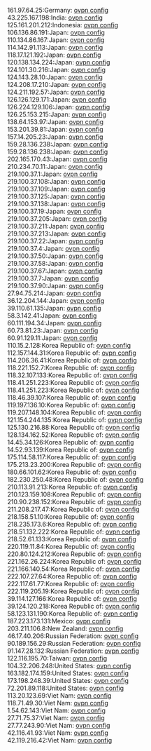 161.97.64.25:Germany: [ovpn config](vpn/161_97_64_25.ovpn)  
43.225.167.198:India: [ovpn config](vpn/43_225_167_198.ovpn)  
125.161.201.212:Indonesia: [ovpn config](vpn/125_161_201_212.ovpn)  
106.136.86.191:Japan: [ovpn config](vpn/106_136_86_191.ovpn)  
110.134.86.167:Japan: [ovpn config](vpn/110_134_86_167.ovpn)  
114.142.91.113:Japan: [ovpn config](vpn/114_142_91_113.ovpn)  
118.17.121.192:Japan: [ovpn config](vpn/118_17_121_192.ovpn)  
120.138.134.224:Japan: [ovpn config](vpn/120_138_134_224.ovpn)  
124.101.30.216:Japan: [ovpn config](vpn/124_101_30_216.ovpn)  
124.143.28.10:Japan: [ovpn config](vpn/124_143_28_10.ovpn)  
124.208.17.210:Japan: [ovpn config](vpn/124_208_17_210.ovpn)  
124.211.192.57:Japan: [ovpn config](vpn/124_211_192_57.ovpn)  
126.126.129.171:Japan: [ovpn config](vpn/126_126_129_171.ovpn)  
126.224.129.106:Japan: [ovpn config](vpn/126_224_129_106.ovpn)  
126.25.153.215:Japan: [ovpn config](vpn/126_25_153_215.ovpn)  
138.64.153.97:Japan: [ovpn config](vpn/138_64_153_97.ovpn)  
153.201.39.81:Japan: [ovpn config](vpn/153_201_39_81.ovpn)  
157.14.205.23:Japan: [ovpn config](vpn/157_14_205_23.ovpn)  
159.28.136.238:Japan: [ovpn config](vpn/159_28_136_238.ovpn)  
159.28.136.238:Japan: [ovpn config](vpn/159_28_136_238.ovpn)  
202.165.170.43:Japan: [ovpn config](vpn/202_165_170_43.ovpn)  
210.234.70.11:Japan: [ovpn config](vpn/210_234_70_11.ovpn)  
219.100.37.1:Japan: [ovpn config](vpn/219_100_37_1.ovpn)  
219.100.37.108:Japan: [ovpn config](vpn/219_100_37_108.ovpn)  
219.100.37.109:Japan: [ovpn config](vpn/219_100_37_109.ovpn)  
219.100.37.125:Japan: [ovpn config](vpn/219_100_37_125.ovpn)  
219.100.37.138:Japan: [ovpn config](vpn/219_100_37_138.ovpn)  
219.100.37.19:Japan: [ovpn config](vpn/219_100_37_19.ovpn)  
219.100.37.205:Japan: [ovpn config](vpn/219_100_37_205.ovpn)  
219.100.37.211:Japan: [ovpn config](vpn/219_100_37_211.ovpn)  
219.100.37.213:Japan: [ovpn config](vpn/219_100_37_213.ovpn)  
219.100.37.22:Japan: [ovpn config](vpn/219_100_37_22.ovpn)  
219.100.37.4:Japan: [ovpn config](vpn/219_100_37_4.ovpn)  
219.100.37.50:Japan: [ovpn config](vpn/219_100_37_50.ovpn)  
219.100.37.58:Japan: [ovpn config](vpn/219_100_37_58.ovpn)  
219.100.37.67:Japan: [ovpn config](vpn/219_100_37_67.ovpn)  
219.100.37.7:Japan: [ovpn config](vpn/219_100_37_7.ovpn)  
219.100.37.90:Japan: [ovpn config](vpn/219_100_37_90.ovpn)  
27.94.75.214:Japan: [ovpn config](vpn/27_94_75_214.ovpn)  
36.12.204.144:Japan: [ovpn config](vpn/36_12_204_144.ovpn)  
39.110.61.135:Japan: [ovpn config](vpn/39_110_61_135.ovpn)  
58.3.142.41:Japan: [ovpn config](vpn/58_3_142_41.ovpn)  
60.111.194.34:Japan: [ovpn config](vpn/60_111_194_34.ovpn)  
60.73.81.23:Japan: [ovpn config](vpn/60_73_81_23.ovpn)  
60.91.129.11:Japan: [ovpn config](vpn/60_91_129_11.ovpn)  
110.15.2.128:Korea Republic of: [ovpn config](vpn/110_15_2_128.ovpn)  
112.157.144.31:Korea Republic of: [ovpn config](vpn/112_157_144_31.ovpn)  
114.206.36.41:Korea Republic of: [ovpn config](vpn/114_206_36_41.ovpn)  
118.221.152.7:Korea Republic of: [ovpn config](vpn/118_221_152_7.ovpn)  
118.32.107.133:Korea Republic of: [ovpn config](vpn/118_32_107_133.ovpn)  
118.41.251.223:Korea Republic of: [ovpn config](vpn/118_41_251_223.ovpn)  
118.41.251.223:Korea Republic of: [ovpn config](vpn/118_41_251_223.ovpn)  
118.46.39.107:Korea Republic of: [ovpn config](vpn/118_46_39_107.ovpn)  
119.197.136.10:Korea Republic of: [ovpn config](vpn/119_197_136_10.ovpn)  
119.207.148.104:Korea Republic of: [ovpn config](vpn/119_207_148_104.ovpn)  
121.154.244.135:Korea Republic of: [ovpn config](vpn/121_154_244_135.ovpn)  
125.130.216.88:Korea Republic of: [ovpn config](vpn/125_130_216_88.ovpn)  
128.134.162.52:Korea Republic of: [ovpn config](vpn/128_134_162_52.ovpn)  
14.45.34.126:Korea Republic of: [ovpn config](vpn/14_45_34_126.ovpn)  
14.52.93.139:Korea Republic of: [ovpn config](vpn/14_52_93_139.ovpn)  
175.114.58.117:Korea Republic of: [ovpn config](vpn/175_114_58_117.ovpn)  
175.213.23.200:Korea Republic of: [ovpn config](vpn/175_213_23_200.ovpn)  
180.66.101.62:Korea Republic of: [ovpn config](vpn/180_66_101_62.ovpn)  
182.230.250.48:Korea Republic of: [ovpn config](vpn/182_230_250_48.ovpn)  
210.113.91.213:Korea Republic of: [ovpn config](vpn/210_113_91_213.ovpn)  
210.123.159.108:Korea Republic of: [ovpn config](vpn/210_123_159_108.ovpn)  
210.90.238.152:Korea Republic of: [ovpn config](vpn/210_90_238_152.ovpn)  
211.208.217.47:Korea Republic of: [ovpn config](vpn/211_208_217_47.ovpn)  
218.158.51.10:Korea Republic of: [ovpn config](vpn/218_158_51_10.ovpn)  
218.235.173.6:Korea Republic of: [ovpn config](vpn/218_235_173_6.ovpn)  
218.51.132.222:Korea Republic of: [ovpn config](vpn/218_51_132_222.ovpn)  
218.52.61.133:Korea Republic of: [ovpn config](vpn/218_52_61_133.ovpn)  
220.119.11.84:Korea Republic of: [ovpn config](vpn/220_119_11_84.ovpn)  
220.80.124.212:Korea Republic of: [ovpn config](vpn/220_80_124_212.ovpn)  
221.162.26.224:Korea Republic of: [ovpn config](vpn/221_162_26_224.ovpn)  
221.166.140.54:Korea Republic of: [ovpn config](vpn/221_166_140_54.ovpn)  
222.107.27.64:Korea Republic of: [ovpn config](vpn/222_107_27_64.ovpn)  
222.117.61.77:Korea Republic of: [ovpn config](vpn/222_117_61_77.ovpn)  
222.119.205.19:Korea Republic of: [ovpn config](vpn/222_119_205_19.ovpn)  
39.114.127.166:Korea Republic of: [ovpn config](vpn/39_114_127_166.ovpn)  
39.124.120.218:Korea Republic of: [ovpn config](vpn/39_124_120_218.ovpn)  
58.123.131.190:Korea Republic of: [ovpn config](vpn/58_123_131_190.ovpn)  
187.223.173.131:Mexico: [ovpn config](vpn/187_223_173_131.ovpn)  
203.211.106.8:New Zealand: [ovpn config](vpn/203_211_106_8.ovpn)  
46.17.40.206:Russian Federation: [ovpn config](vpn/46_17_40_206.ovpn)  
90.189.156.29:Russian Federation: [ovpn config](vpn/90_189_156_29.ovpn)  
91.147.28.132:Russian Federation: [ovpn config](vpn/91_147_28_132.ovpn)  
122.116.195.70:Taiwan: [ovpn config](vpn/122_116_195_70.ovpn)  
104.32.206.248:United States: [ovpn config](vpn/104_32_206_248.ovpn)  
163.182.174.159:United States: [ovpn config](vpn/163_182_174_159.ovpn)  
173.198.248.39:United States: [ovpn config](vpn/173_198_248_39.ovpn)  
72.201.89.118:United States: [ovpn config](vpn/72_201_89_118.ovpn)  
113.20.123.69:Viet Nam: [ovpn config](vpn/113_20_123_69.ovpn)  
118.71.49.30:Viet Nam: [ovpn config](vpn/118_71_49_30.ovpn)  
1.54.62.143:Viet Nam: [ovpn config](vpn/1_54_62_143.ovpn)  
27.71.75.37:Viet Nam: [ovpn config](vpn/27_71_75_37.ovpn)  
27.77.243.90:Viet Nam: [ovpn config](vpn/27_77_243_90.ovpn)  
42.116.41.93:Viet Nam: [ovpn config](vpn/42_116_41_93.ovpn)  
42.119.216.42:Viet Nam: [ovpn config](vpn/42_119_216_42.ovpn)  
